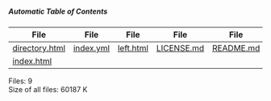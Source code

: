 ##### Automatic Table of Contents

<table><thead><tr class="header"><th><strong>File</strong></th><th><strong>File</strong></th><th><strong>File</strong></th><th><strong>File</strong></th><th><strong>File</strong></th><th><strong>File</strong></th><th><strong>File</strong></th><th><strong>File</strong></th></tr></thead><tbody><tr class="odd"><td><a href="directory.html">directory.html</a> </td><td><a href="index.yml">index.yml</a> </td><td><a href="left.html">left.html</a> </td><td><a href="LICENSE.md">LICENSE.md</a> </td><td><a href="README.md">README.md</a> </td><td><a href="renovate.json">renovate.json</a> </td><td><a href="right.html">right.html</a> </td><td><a href="server.js">server.js</a> </td></tr><tr class="even"><td><a href="index.html">index.html</a> </td><td></td><td></td><td></td><td></td><td></td><td></td><td></td></tr></tbody></table>

Files: 9  
Size of all files: 60187 K
